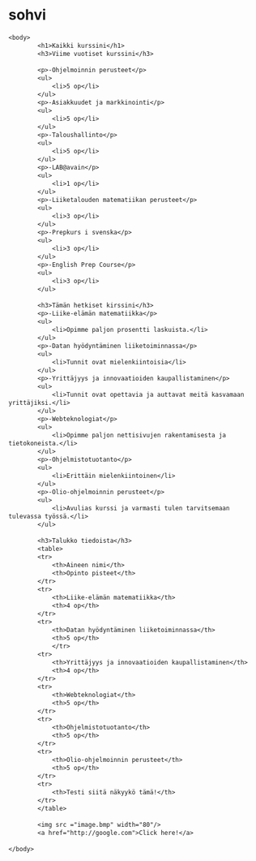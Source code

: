 # sohvi
<!DOCTYPE html>
<html>
	<head>
        <link rel="stylesheet" type="text/css" href="style.css" />
		<title>Hello World</title>
	</head>

	<body>
            <h1>Kaikki kurssini</h1>
            <h3>Viime vuotiset kurssini</h3>

            <p>-Ohjelmoinnin perusteet</p>
            <ul>
                <li>5 op</li>
            </ul>
            <p>-Asiakkuudet ja markkinointi</p>
            <ul>
                <li>5 op</li>
            </ul>
            <p>-Taloushallinto</p>
            <ul>
                <li>5 op</li>
            </ul>
            <p>-LAB@avain</p>
            <ul>
                <li>1 op</li>
            </ul>
            <p>-Liiketalouden matematiikan perusteet</p>
            <ul>
                <li>3 op</li>
            </ul>
            <p>-Prepkurs i svenska</p>
            <ul>
                <li>3 op</li>
            </ul>
            <p>-English Prep Course</p>
            <ul>
                <li>3 op</li>
            </ul>

            <h3>Tämän hetkiset kirssini</h3>
            <p>-Liike-elämän matematiikka</p>
            <ul>
                <li>Opimme paljon prosentti laskuista.</li>
            </ul>
            <p>-Datan hyödyntäminen liiketoiminnassa</p>
            <ul>
                <li>Tunnit ovat mielenkiintoisia</li>
            </ul>
            <p>-Yrittäjyys ja innovaatioiden kaupallistaminen</p>
            <ul>
                <li>Tunnit ovat opettavia ja auttavat meitä kasvamaan yrittäjiksi.</li>
            </ul>
            <p>-Webteknologiat</p>
            <ul>
                <li>Opimme paljon nettisivujen rakentamisesta ja tietokoneista.</li>
            </ul>
            <p>-Ohjelmistotuotanto</p>
            <ul>
                <li>Erittäin mielenkiintoinen</li>
            </ul>
            <p>-Olio-ohjelmoinnin perusteet</p>
            <ul>
                <li>Avulias kurssi ja varmasti tulen tarvitsemaan tulevassa työssä.</li>
            </ul>

            <h3>Talukko tiedoista</h3>
            <table>
            <tr>
                <th>Aineen nimi</th>
                <th>Opinto pisteet</th>
            </tr>
            <tr>
                <th>Liike-elämän matematiikka</th>
                <th>4 op</th>
            </tr>
            <tr>
                <th>Datan hyödyntäminen liiketoiminnassa</th>
                <th>5 op</th>
                </tr>
            <tr>
                <th>Yrittäjyys ja innovaatioiden kaupallistaminen</th>
                <th>4 op</th>
            </tr>
            <tr>
                <th>Webteknologiat</th>
                <th>5 op</th>
            </tr>
            <tr>
                <th>Ohjelmistotuotanto</th>
                <th>5 op</th>
            </tr>
            <tr>
                <th>Olio-ohjelmoinnin perusteet</th>
                <th>5 op</th>
            </tr>
            <tr>
                <th>Testi siitä näkyykö tämä!</th>
            </tr>
            </table>

            <img src ="image.bmp" width="80"/>
            <a href="http://google.com">Click here!</a>

	</body>
</html>
